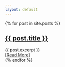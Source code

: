 ```yaml
---
layout: default
---
```

<!-- blog post contents : described as { { content } } -->
<div class="posts">
<article class="post">
  {% for post in site.posts %}
      <h1><a href="{{ site.baseurl }}{{ post.url }}">{{ post.title }}</a></h1>
      <div class="post-list">{{ post.excerpt }}</div>
      <div class="read-more">[<a href="{{ site.baseurl }}{{ post.url }}">Read More</a>]</div>
  {% endfor %}
  </article>
</div>

